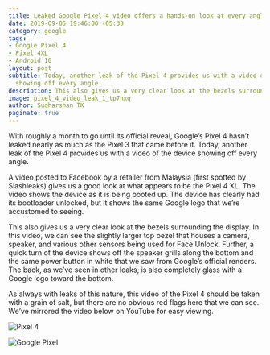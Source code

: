 ```yaml
---
title: Leaked Google Pixel 4 video offers a hands-on look at every angle
date: 2019-09-05 19:46:00 +05:30
category: google
tags:
- Google Pixel 4
- Pixel 4XL
- Android 10
layout: post
subtitle: Today, another leak of the Pixel 4 provides us with a video of the device
  showing off every angle.
description: This also gives us a very clear look at the bezels surrounding the display
image: pixel_4_video_leak_1_tp7hxq
author: Sudharshan TK
paginate: true
---
```


With roughly a month to go until its official reveal, Google’s Pixel 4 hasn’t leaked nearly as much as the Pixel 3 that came before it. Today, another leak of the Pixel 4 provides us with a video of the device showing off every angle.

A video posted to Facebook by a retailer from Malaysia (first spotted by Slashleaks) gives us a good look at what appears to be the Pixel 4 XL. The video shows the device as it is being booted up. The device has clearly had its bootloader unlocked, but it shows the same Google logo that we’re accustomed to seeing.

This also gives us a very clear look at the bezels surrounding the display. In this video, we can see the slightly larger top bezel that houses a camera, speaker, and various other sensors being used for Face Unlock. Further, a quick turn of the device shows off the speaker grills along the bottom and the same power button in white that we saw from Google’s official renders. The back, as we’ve seen in other leaks, is also completely glass with a Google logo toward the bottom.

As always with leaks of this nature, this video of the Pixel 4 should be taken with a grain of salt, but there are no obvious red flags here that we can see. We’ve mirrored the video below on YouTube for easy viewing.

![Pixel 4](https://res.cloudinary.com/read-write-tech/image/upload/v1567692028/pixel_4_video_leak_3_mjfylx.jpg "Google Pixel 4")

![Google Pixel](https://res.cloudinary.com/read-write-tech/image/upload/v1567692063/pixel_4_video_leak_2_u7uosm.jpg "Pixel 4")

